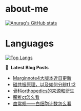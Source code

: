 # about-me
[![Anurag's GitHub stats](https://github-readme-stats.vercel.app/api?username=whitewatercn)](https://github.com/anuraghazra/github-readme-stats)

# Languages
[![Top Langs](https://github-readme-stats.vercel.app/api/top-langs/?username=whitewatercn)](https://github.com/anuraghazra/github-readme-stats)

📕 &nbsp;**Latest Blog Posts**
<!-- BLOG-POST-LIST:START -->
- [Marginnote4大版本近日更新](https://forum.beginner.center/t/topic/1018/1)
- [磁共振原理，以及如何分辨t1 t2](https://forum.beginner.center/t/topic/1015/1)
- [骨科orthopedics的来源和衍生](https://forum.beginner.center/t/topic/1014/1)
- [腰椎ct怎么看](https://forum.beginner.center/t/topic/1013/1)
- [血常规——白细胞计数怎么看](https://forum.beginner.center/t/topic/1008/1)
<!-- BLOG-POST-LIST:END -->
